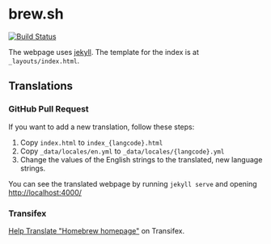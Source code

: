 # brew.sh
[![Build Status](https://travis-ci.org/Homebrew/brew.sh.svg?branch=master)](https://travis-ci.org/Homebrew/brew.sh)

The webpage uses [jekyll](https://github.com/jekyll/jekyll). The template for
the index is at `_layouts/index.html`.

## Translations

### GitHub Pull Request

If you want to add a new translation, follow these steps:

1. Copy `index.html` to `index_{langcode}.html`
2. Copy `_data/locales/en.yml` to `_data/locales/{langcode}.yml`
3. Change the values of the English strings to the translated, new language strings.

You can see the translated webpage by running `jekyll serve` and opening
<http://localhost:4000/>

### Transifex

[Help Translate "Homebrew homepage"](https://www.transifex.com/homebrew/homebrew-homepage/dashboard/) on Transifex.
